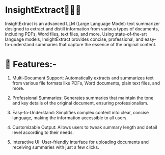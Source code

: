 # InsightExtract⛓️‍💥🔖
InsightExtract is an advanced LLM (Large Language Model) text summarizer designed to extract and distill information from various types of documents, including PDFs, Word files, text files, and more. Using state-of-the-art language models, InsightExtract provides concise, professional, and easy-to-understand summaries that capture the essence of the original content.

# 🚀 Features:-

1. Multi-Document Support: 
Automatically extracts and summarizes text from various file formats like PDFs, Word documents, plain text files, and more.

2. Professional Summaries: 
Generates summaries that maintain the tone and key details of the original document, ensuring professionalism.

3. Easy-to-Understand: 
Simplifies complex content into clear, concise language, making the information accessible to all users.

4. Customizable Output: 
Allows users to tweak summary length and detail level according to their needs.

5. Interactive UI: 
User-friendly interface for uploading documents and receiving summaries with just a few clicks.
